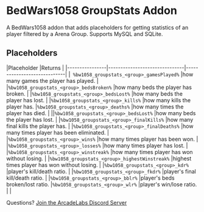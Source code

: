 # BedWars1058 GroupStats Addon
 A BedWars1058 addon that adds placeholders for getting statistics of an player filtered by a Arena Group.  Supports MySQL and SQLite. 
 
## Placeholders

|Placeholder                          |Returns                      |
|----------------|-------------------------------|-----------------------------|
|` %bw1058_groupstats_<group>_gamesPlayed%`            |how many games the player has played.            |
|`%bw1058_groupstats_<group>_bedsBroken%`            |how many beds the player has broken.            |
|`%bw1058_groupstats_<group>_bedsLost%`            |how many beds the player has lost.            |
|`%bw1058_groupstats_<group>_kills%`            |how many kills the player has.
|`%bw1058_groupstats_<group>_deaths%`            |how many times the player has died.            |            ||`%bw1058_groupstats_<group>_bedsLost%`            |how many beds the player has lost.            |
|`%bw1058_groupstats_<group>_finalKills%`            |how many final kills the player has.            |
|`%bw1058_groupstats_<group>_finalDeaths%`            |how many times player has been eliminated.            |
|`%bw1058_groupstats_<group>_wins%`            |how many times player has been won.            |
|`%bw1058_groupstats_<group>_losses%`            |how many times player has lost.            |
|`%bw1058_groupstats_<group>_winstreak%`            |how many times player has won without losing.            |
|`%bw1058_groupstats_<group>_highestWinstreak%`            |highest times player has won without losing.            |
|`%bw1058_groupstats_<group>_kdr%`            |player's kill/death ratio.            |
|`%bw1058_groupstats_<group>_fkdr%`            |player's final kill/death ratio.            |
|`%bw1058_groupstats_<group>_bblr%`            |player's beds broken/lost ratio.
|`%bw1058_groupstats_<group>_wlr%`            |player's win/lose ratio.            |            |

Questions? [Join the ArcadeLabs Discord Server](https://discord.gg/c9VeqdsJ9R)

